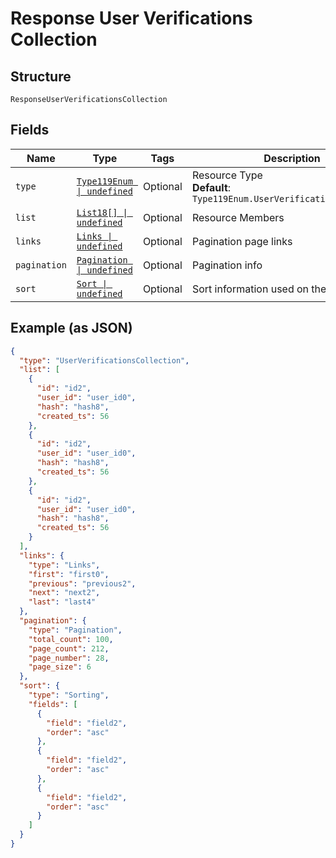 
# Response User Verifications Collection

## Structure

`ResponseUserVerificationsCollection`

## Fields

| Name | Type | Tags | Description |
|  --- | --- | --- | --- |
| `type` | [`Type119Enum \| undefined`](../../doc/models/type-119-enum.md) | Optional | Resource Type<br>**Default**: `Type119Enum.UserVerificationsCollection` |
| `list` | [`List18[] \| undefined`](../../doc/models/list-18.md) | Optional | Resource Members |
| `links` | [`Links \| undefined`](../../doc/models/links.md) | Optional | Pagination page links |
| `pagination` | [`Pagination \| undefined`](../../doc/models/pagination.md) | Optional | Pagination info |
| `sort` | [`Sort \| undefined`](../../doc/models/sort.md) | Optional | Sort information used on the results |

## Example (as JSON)

```json
{
  "type": "UserVerificationsCollection",
  "list": [
    {
      "id": "id2",
      "user_id": "user_id0",
      "hash": "hash8",
      "created_ts": 56
    },
    {
      "id": "id2",
      "user_id": "user_id0",
      "hash": "hash8",
      "created_ts": 56
    },
    {
      "id": "id2",
      "user_id": "user_id0",
      "hash": "hash8",
      "created_ts": 56
    }
  ],
  "links": {
    "type": "Links",
    "first": "first0",
    "previous": "previous2",
    "next": "next2",
    "last": "last4"
  },
  "pagination": {
    "type": "Pagination",
    "total_count": 100,
    "page_count": 212,
    "page_number": 28,
    "page_size": 6
  },
  "sort": {
    "type": "Sorting",
    "fields": [
      {
        "field": "field2",
        "order": "asc"
      },
      {
        "field": "field2",
        "order": "asc"
      },
      {
        "field": "field2",
        "order": "asc"
      }
    ]
  }
}
```

